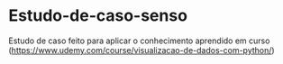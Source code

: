 # Estudo-de-caso-senso
Estudo de caso feito para aplicar o conhecimento aprendido em curso (https://www.udemy.com/course/visualizacao-de-dados-com-python/)

